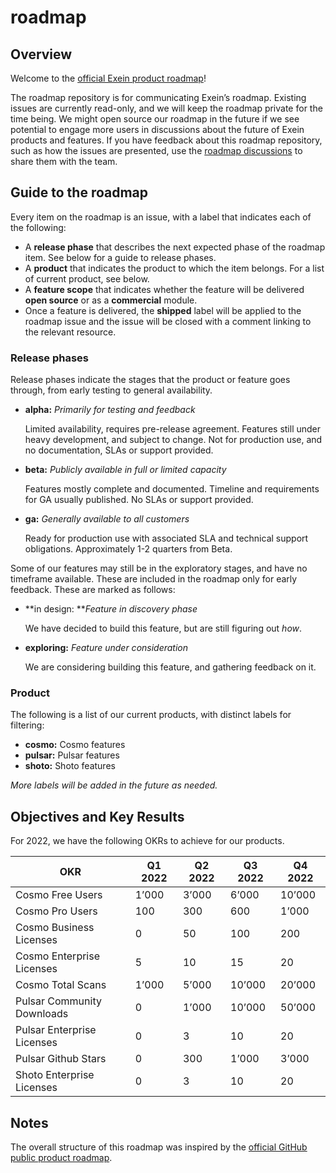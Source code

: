 # roadmap
## Overview

Welcome to the [official Exein product roadmap](https://github.com/orgs/Exein-io/projects/9)!

The roadmap repository is for communicating Exein’s roadmap. Existing issues are currently read-only, and we will keep the roadmap private for the time being. We might open source our roadmap in the future if we see potential to engage more users in discussions about the future of Exein products and features. If you have feedback about this roadmap repository, such as how the issues are presented, use the [roadmap discussions](https://github.com/Exein-io/roadmap/discussions) to share them with the team.

## **Guide to the roadmap**

Every item on the roadmap is an issue, with a label that indicates each of the following:

- A **release phase** that describes the next expected phase of the roadmap item. See below for a guide to release phases.
- A **product** that indicates the product to which the item belongs. For a list of current product, see below.
- A **feature scope** that indicates whether the feature will be delivered **open source** or as a **commercial** module.
- Once a feature is delivered, the **shipped** label will be applied to the roadmap issue and the issue will be closed with a comment linking to the relevant resource.

### **Release phases**

Release phases indicate the stages that the product or feature goes through, from early testing to general availability.

- **alpha:** *Primarily for testing and feedback*
    
    Limited availability, requires pre-release agreement. Features still under heavy development, and subject to change. Not for production use, and no documentation, SLAs or support provided.
    
- **beta:** *Publicly available in full or limited capacity*
    
    Features mostly complete and documented. Timeline and requirements for GA usually published. No SLAs or support provided.
    
- **ga:** *Generally available to all customers*
    
    Ready for production use with associated SLA and technical support obligations. Approximately 1-2 quarters from Beta.
    

Some of our features may still be in the exploratory stages, and have no timeframe available. These are included in the roadmap only for early feedback. These are marked as follows:

- **in design: ***Feature in discovery phase*
    
    We have decided to build this feature, but are still figuring out *how*.
    
- **exploring:** *Feature under consideration*
    
    We are considering building this feature, and gathering feedback on it.
    

### Product

The following is a list of our current products, with distinct labels for filtering:

- **cosmo:** Cosmo features
- **pulsar:** Pulsar features
- **shoto:** Shoto features

*More labels will be added in the future as needed.*

## Objectives and Key Results

For 2022, we have the following OKRs to achieve for our products.

| OKR | Q1 2022 | Q2 2022 | Q3 2022 | Q4 2022 |
| --- | --- | --- | --- | --- |
| Cosmo Free Users | 1’000 | 3’000 | 6’000 | 10’000 |
| Cosmo Pro Users | 100 | 300 | 600 | 1’000 |
| Cosmo Business Licenses | 0 | 50 | 100 | 200 |
| Cosmo Enterprise Licenses | 5 | 10 | 15 | 20 |
| Cosmo Total Scans | 1’000 | 5’000 | 10’000 | 20’000 |
| Pulsar Community Downloads | 0 | 1’000 | 10’000 | 50’000 |
| Pulsar Enterprise Licenses | 0 | 3 | 10 | 20 |
| Pulsar Github Stars | 0 | 300 | 1’000 | 3’000 |
| Shoto Enterprise Licenses | 0 | 3 | 10 | 20 |

## Notes

The overall structure of this roadmap was inspired by the [official GitHub public product roadmap](https://github.com/orgs/github/projects/4247).

